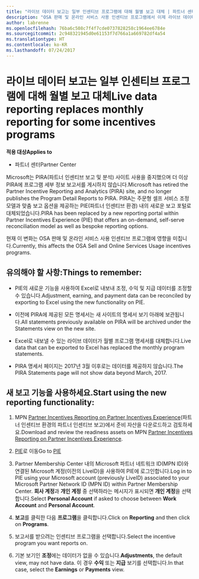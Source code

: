 ```yaml
---
title: "라이브 데이터 보고는 일부 인센티브 프로그램에 대해 월별 보고 대체 | 파트너 센터"
description: "OSA 판매 및 온라인 서비스 사용 인센티브 프로그램에서 이제 라이브 데이터 보고를 받을 수 있습니다."
author: labrenne
ms.openlocfilehash: 76ba6c508c7f4f7cde0737828258c1964ee6784e
ms.sourcegitcommit: 2c948321945d0e61153f7d766a1a669782df4a54
ms.translationtype: HT
ms.contentlocale: ko-KR
ms.lasthandoff: 07/24/2017
---
```

# <a name="live-data-reporting-replaces-monthly-reporting-for-some-incentives-programs"></a><span data-ttu-id="a25fb-103">라이브 데이터 보고는 일부 인센티브 프로그램에 대해 월별 보고 대체</span><span class="sxs-lookup"><span data-stu-id="a25fb-103">Live data reporting replaces monthly reporting for some incentives programs</span></span>

**<span data-ttu-id="a25fb-104">적용 대상</span><span class="sxs-lookup"><span data-stu-id="a25fb-104">Applies to</span></span>**

-  <span data-ttu-id="a25fb-105">파트너 센터</span><span class="sxs-lookup"><span data-stu-id="a25fb-105">Partner Center</span></span>

<span data-ttu-id="a25fb-106">Microsoft는 PIRA(파트너 인센티브 보고 및 분석) 사이트 사용을 중지했으며 더 이상 PIRA에 프로그램 세부 정보 보고서를 게시하지 않습니다.</span><span class="sxs-lookup"><span data-stu-id="a25fb-106">Microsoft has retired the Partner Incentive Reporting and Analytics (PIRA) site, and no longer publishes the Program Detail Reports to PIRA.</span></span> <span data-ttu-id="a25fb-107">PIRA는 주문형 셀프 서비스 조정 모델과 맞춤 보고 옵션을 제공하는 PIE(파트너 인센티브 환경) 내의 새로운 보고 포털로 대체되었습니다.</span><span class="sxs-lookup"><span data-stu-id="a25fb-107">PIRA has been replaced by a new reporting portal within Partner Incentives Experience (PIE) that offers an on-demand, self-serve reconciliation model as well as bespoke reporting options.</span></span> 

<span data-ttu-id="a25fb-108">현재 이 변화는 OSA 판매 및 온라인 서비스 사용 인센티브 프로그램에 영향을 미칩니다.</span><span class="sxs-lookup"><span data-stu-id="a25fb-108">Currently, this affects the OSA Sell and Online Services Usage incentives programs.</span></span>

## <a name="things-to-remember"></a><span data-ttu-id="a25fb-109">유의해야 할 사항:</span><span class="sxs-lookup"><span data-stu-id="a25fb-109">Things to remember:</span></span> 

- <span data-ttu-id="a25fb-110">PIE의 새로운 기능을 사용하여 Excel로 내보내 조정, 수익 및 지급 데이터를 조정할 수 있습니다.</span><span class="sxs-lookup"><span data-stu-id="a25fb-110">Adjustment, earning, and payment data can be reconciled by exporting to Excel using the new functionality on PIE.</span></span>

- <span data-ttu-id="a25fb-111">이전에 PIRA에 제공된 모든 명세서는 새 사이트의 명세서 보기 아래에 보관됩니다.</span><span class="sxs-lookup"><span data-stu-id="a25fb-111">All statements previously available on PIRA will be archived under the Statements view on the new site.</span></span> 

- <span data-ttu-id="a25fb-112">Excel로 내보낼 수 있는 라이브 데이터가 월별 프로그램 명세서를 대체합니다.</span><span class="sxs-lookup"><span data-stu-id="a25fb-112">Live data that can be exported to Excel has replaced the monthly program statements.</span></span>

- <span data-ttu-id="a25fb-113">PIRA 명세서 페이지는 2017년 3월 이후로는 데이터를 제공하지 않습니다.</span><span class="sxs-lookup"><span data-stu-id="a25fb-113">The PIRA Statements page will not show data beyond March, 2017.</span></span>
 
## <a name="start-using-the-new-reporting-functionality"></a><span data-ttu-id="a25fb-114">새 보고 기능을 사용하세요.</span><span class="sxs-lookup"><span data-stu-id="a25fb-114">Start using the new reporting functionality:</span></span> 

1. <span data-ttu-id="a25fb-115">MPN [Partner Incentives Reporting on Partner Incentives Experience](http://aka.ms/osareadiness )(파트너 인센티브 환경의 파트너 인센티브 보고)에서 준비 자산을 다운로드하고 검토하세요.</span><span class="sxs-lookup"><span data-stu-id="a25fb-115">Download and review the readiness assets on MPN [Partner Incentives Reporting on Partner Incentives Experience](http://aka.ms/osareadiness ).</span></span>

2. <span data-ttu-id="a25fb-116">[PIE](https://partnerincentives.microsoft.com/)로 이동</span><span class="sxs-lookup"><span data-stu-id="a25fb-116">Go to [PIE](https://partnerincentives.microsoft.com/)</span></span>

3. <span data-ttu-id="a25fb-117">Partner Membership Center 내의 Microsoft 파트너 네트워크 ID(MPN ID)와 연결된 Microsoft 계정(이전의 LiveID)을 사용하여 PIE에 로그인합니다.</span><span class="sxs-lookup"><span data-stu-id="a25fb-117">Log in to PIE using your Microsoft account (previously LiveID) associated to your Microsoft Partner Network ID (MPN ID) within Partner Membership Center.</span></span> <span data-ttu-id="a25fb-118">**회사 계정**과 **개인 계정** 중 선택하라는 메시지가 표시되면 **개인 계정**을 선택합니다.</span><span class="sxs-lookup"><span data-stu-id="a25fb-118">Select **Personal Account** if asked to choose between **Work Account** and **Personal Account**.</span></span>

4. <span data-ttu-id="a25fb-119">**보고**를 클릭한 다음 **프로그램**을 클릭합니다.</span><span class="sxs-lookup"><span data-stu-id="a25fb-119">Click on **Reporting** and then click on **Programs**.</span></span> 

5. <span data-ttu-id="a25fb-120">보고서를 받으려는 인센티브 프로그램을 선택합니다.</span><span class="sxs-lookup"><span data-stu-id="a25fb-120">Select the incentive program you want reports on.</span></span> 

6. <span data-ttu-id="a25fb-121">기본 보기인 **조정**에는 데이터가 없을 수 있습니다.</span><span class="sxs-lookup"><span data-stu-id="a25fb-121">**Adjustments**, the default view, may not have data.</span></span>  <span data-ttu-id="a25fb-122">이 경우 **수익** 또는 **지급** 보기를 선택합니다.</span><span class="sxs-lookup"><span data-stu-id="a25fb-122">In that case, select the **Earnings** or **Payments** view.</span></span>


 

 



